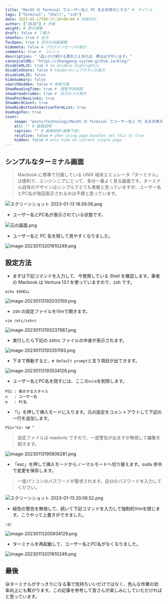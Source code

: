 ```yaml
---
title: "MacOS の Terminal でユーザー名と PC 名を非表示にする" #　タイトル
tags: ["Terminal", "Shell", "zsh"]
date: 2023-05-17T00:17:50+09:00 # 作成日付
author: ["JOJO"] # 作者
weight: # 表示順番
draft: false # 下書き
showToc: true # 目次
TocOpen: true # 目次の自動展開
hidemeta: false # ブログメッセージの表示
comments: true #　コメント
description: "「追いかけ続ける勇気さえあれば、夢は必ず叶います」"
canonicalURL: "https://zhangpeng-system.github.io/blog/"
disableHLJS: true # to disable highlightjs
disableShare: false # Fooderのシェアボタンの表示
disableHLJS: false
hideSummary: false
searchHidden: false # 検索可能
ShowReadingTime: true #　閲覧予測時間
showbreadcrumbs: true #　目次のパス表示
ShowPostNavLinks: true
ShowWordCount: true
ShowRssButtonInSectionTermList: true
UseHugoToc: true
cover:
    image: "posts/technology/MacOS の Terminal でユーザー名と PC 名を非表示にする/MacOS の Terminal でユーザー名と PC 名を非表示にする.001.png" # 画像パス：posts/life/ブログファイル同名.png
    alt: "" # 画像説明
    caption: "" # 画像説明(画像下部)
    relative: false # when using page bundles set this to true
    hidden: false # only hide on current single page
---
```

## シンプルなターミナル画面

> Macbook に標準で付属している UNIX 端末エミュレータ「ターミナル」は便利で、エンジンニアにとって、多分一番よく見る画面です。ターミナル自体のデザインはシンプルでとても素敵と思っていますが、ユーザー名とPC名が毎回表示されるのは不便と思っています。

![スクリーンショット 2023-01-13 18.59.06.png](https://qiita-image-store.s3.ap-northeast-1.amazonaws.com/0/3076318/b1f17c3e-2474-b3db-8a9f-83be1bedcd67.png)

- ユーザー名とPC名が表示されている状態です。

![元の画面.png](https://qiita-image-store.s3.ap-northeast-1.amazonaws.com/0/3076318/95faa8bc-8361-625b-108c-39d764a25d28.png)

- ユーザー名と PC 名を隠して見やすくなりました。

![image-20230113201810249.png](https://qiita-image-store.s3.ap-northeast-1.amazonaws.com/0/3076318/f8f75f67-427a-8dec-97bf-9b185246a88e.png)


## 設定方法

- まずは下記コマンドを入力して、今使用している Shell を確認します。筆者の Macbook は Ventura 13.1 を使っていますので、zsh です。

```shell
echo $SHELL
```

![image-20230113192033159.png](https://qiita-image-store.s3.ap-northeast-1.amazonaws.com/0/3076318/c114bea1-2ddc-04d9-8ed4-37861cb318da.png)

- zsh の設定ファイルをVimで開きます。

```shell
vim /etc/zshrc
```

![image-20230113193237987.png](https://qiita-image-store.s3.ap-northeast-1.amazonaws.com/0/3076318/7de4e174-c0fe-eb3d-eea3-e2a01ed0adf2.png)

- 実行したら下記の zshrc ファイルの中身が表示されます。

![image-20230113193351193.png](https://qiita-image-store.s3.ap-northeast-1.amazonaws.com/0/3076318/ab82a4ba-3ded-92a3-b9a3-0162f27bf986.png)

- 下まで移動すると、`# Default prompt`と言う項目が出てきます。

![image-20230113193534128.png](https://qiita-image-store.s3.ap-northeast-1.amazonaws.com/0/3076318/7803c07b-4b67-6ddf-0ff5-bfa3d140c266.png)

- ユーザー名とPC名を隠すには、ここの`nとm`を削除します。

```shell
PS1 : 表示するスタイル
n   : ユーザー名
m   : PC名
```

- 「i」を押して挿入モードに入ります。元の設定をコメントアウトして下記の一行を追加します。

```
PS1="%1~ %# "
```

> 設定ファイルは readonly ですので、一度警告が出ますが無視して編集を続きます。

![image-20230113195806281.png](https://qiita-image-store.s3.ap-northeast-1.amazonaws.com/0/3076318/fd9ce999-c682-d1d7-bd1d-9b81faa2d5fa.png)

- 「esc」を押して挿入モードからノーマルモードへ切り替えます。sudu 命令で変更を保存します。

> 一度パソコンのパスワードが要求されます。自分のパスワードを入力してください。

![スクリーンショット 2023-01-13 20.06.52.png](https://qiita-image-store.s3.ap-northeast-1.amazonaws.com/0/3076318/661a4f68-5ca5-d065-5f81-087851a475df.png)

- 緑色の警告を無視して、続いて下記コマンドを入力して強制的Vimを閉じます。こうやって上書きができました。

```shell
:q!
```

![image-20230113200934129.png](https://qiita-image-store.s3.ap-northeast-1.amazonaws.com/0/3076318/8007ba3b-44f0-b5ba-cd38-90f65d3882f3.png)


- ターミナルを再起動して、ユーザー名とPC名がなくなりました。

![image-20230113201810249.png](https://qiita-image-store.s3.ap-northeast-1.amazonaws.com/0/3076318/fc4d42b2-bc1f-ac2d-ec11-0f8ed54961f2.png)

## 最後

:smiley:ターミナルがすっきりになる事で気持ちいいだけではなく、色んな作業の効率向上にも繋がります。この記事を参考して皆さんが楽しみにしていただければと思っています。
